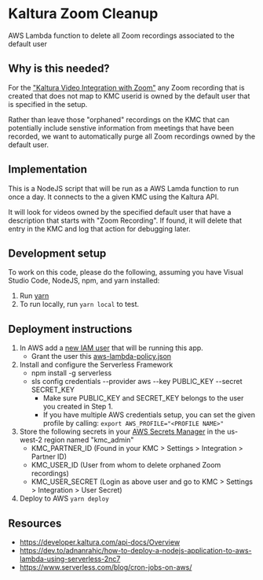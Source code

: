 # Kaltura Zoom Cleanup

AWS Lambda function to delete all Zoom recordings associated to the default user

## Why is this needed?

For the ["Kaltura Video Integration with Zoom"](https://knowledge.kaltura.com/help/kaltura-video-integration-with-zoom) any Zoom recording that is created that does not map to KMC userid is owned by the default user that is specified in the setup.

Rather than leave those "orphaned" recordings on the KMC that can potentially include senstive information from meetings that have been recorded, we want to automatically purge all Zoom recordings owned by the default user.

## Implementation

This is a NodeJS script that will be run as a AWS Lamda function to run once a day. It connects to the a given KMC using the Kaltura API.

It will look for videos owned by the specified default user that have a description that starts with "Zoom Recording". If found, it will delete that entry in the KMC and log that action for debugging later.

## Development setup

To work on this code, please do the following, assuming you have Visual Studio Code, NodeJS, npm, and yarn installed:

1. Run [yarn](https://yarnpkg.com/getting-started/install)
2. To run locally, run `yarn local` to test.

## Deployment instructions

1. In AWS add a [new IAM user](https://docs.aws.amazon.com/IAM/latest/UserGuide/id_users_create.html) that will be running this app.
   - Grant the user this [aws-lambda-policy.json](https://gist.github.com/rlorenzo/df72cafa125fb5b9163803a3dbca6470)
2. Install and configure the Serverless Framework
   - npm install -g serverless
   - sls config credentials --provider aws --key PUBLIC_KEY --secret SECRET_KEY
     - Make sure PUBLIC_KEY and SECRET_KEY belongs to the user you created in Step 1.
     - If you have multiple AWS credentials setup, you can set the given profile by calling:
       `export AWS_PROFILE="<PROFILE NAME>"`
3. Store the following secrets in your [AWS Secrets Manager](https://aws.amazon.com/secrets-manager/) in the us-west-2 region named "kmc_admin"
   - KMC_PARTNER_ID (Found in your KMC > Settings > Integration > Partner ID)
   - KMC_USER_ID (User from whom to delete orphaned Zoom recordings)
   - KMC_USER_SECRET (Login as above user and go to KMC > Settings > Integration > User Secret)
4. Deploy to AWS
   `yarn deploy`

## Resources

- https://developer.kaltura.com/api-docs/Overview
- https://dev.to/adnanrahic/how-to-deploy-a-nodejs-application-to-aws-lambda-using-serverless-2nc7
- https://www.serverless.com/blog/cron-jobs-on-aws/
